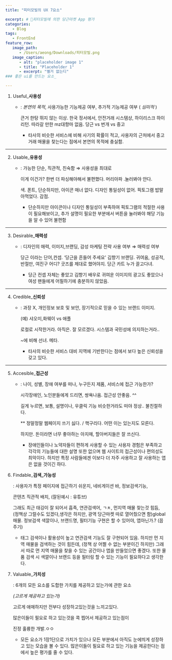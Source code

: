 ```yaml
---
title: "피터모빌의 UX 7요소"

excerpt: # 🥕피터모빌에 의한 당근마켓 App 평가  
categories: 
   - Blog
tags:
   - FrontEnd
feature_row:
   image_path:
      - /Users/aeong/Downloads/피터모빌.png
   image_caption: 
      - alt: "placeholder image 1"
      - title: "Placeholder 1"
      - excerpt: "별거 없는디"
### 좋은 ui를 만드는 요소_

---
```

1. Useful_**사용성**

   - : *본연의 목적*, 사용가능한 기능제공 여부, 추가적 기능제공 여부 ( *심미적* )

     큰거 한탕 뛰지 않는 이상. 한국 정서에서, 안전거래 시스템상, 하이리스크 하이리턴. 따라갈 만한 mz대항마 없음. 당근 vs 번개 vs 중고

     - 타사의 비슷한 서비스에 비해 사기의 확률이 적고, 사용자의 근처에서 중고거래 매물을 찾는다는 점에서 본연의 목적에 충실함.
---
2. Usable_**유용성**

   - : 가능한 단순, 직관적, 친숙함  ⇒ 사용성을 최대로

     이게 이건가? 한번 더 파싱해야해서 불편했다. 머리아파 .눌러봐야 안다.

     색. 폰트, 단순하지만, 아이콘 매너 없다. 디자인 통일성이 없어. 픽토그램 밥말아먹었다. 감점.

     - 단순하지만 아이콘이나 디자인 통일성이 부족하여 픽토그램의 적절한 사용이 필요해보이고, 추가 설명이 필요한 부분에서 버튼을 눌러봐야 해당 기능을 알 수 있어 불편함
---
3. Desirable_**매력성**

   - : 디자인의 매력, 이미지,브랜딩, 감성 마케팅 전략 사용 여부 ⇒ 매력성 여부

     당근 이라는 단어,컨셉. ‘당근을 흔들어 주세요'  김향기 브랜딩. 귀여움, 성공적, 반절만, 여진구 어디? 굿즈를 제대로 했어야지. 당근 카트 누가 끌고다녀.

     - 당근 컨셉 자체는 좋았고 김향기 배우로 귀여운 이미지의 광고도 좋았으나 여성 팬들에게 어필하기에 충분하지 않았음.
---
4. Credible_**신뢰성**

   - : 과장 X, 개인정보 보호 및 보안, 장기적으로 믿을 수 있는 브랜드 이미지.

     (예) 샤오미,화웨이 vs 애플

     로컬로 시작한거라. 아직은. 잘 모르겠다. 시스템과 국민성에 의지하는거라..

     ~에 비해 선녀. 메타.

     - 타사의 비슷한 서비스 대비 지역에 기반한다는 점에서 보다 높은 신뢰성을 갖고 있다.
---
5. Accesible_**접근성**

   - :  나이, 성별, 장애 여부를 떠나, 누구든지 제품, 서비스에 접근 가능한가?

     시각장애인, 노인분들에게 드리면, 쌍욕나옴. 접근성 안좋음. ^^

     길게 누르면, 보통, 설명이나, 우클릭 기능 비슷한거라도 떠야 정상.. 불친절하다.

     ** 정말정말 웹페이지 쓰기 싫다. / 핵구리다. 어떤 이는 있는지도 모른다.

     하지만. 돈이라면 너무 좋아하는 아지매, 할아버지들은 잘 쓰신다.

     - 장애인들이나 노약자들이 편하게 사용할 수 있는 사용자 경험은 부족하고 각각의 기능들에 대한 설명 또한 없으며 웹 사이트의 접근성이나 편의성도 최악이다. 하지만 특정 사람들에겐 이보다 더 자주 사용하고 잘 사용하는 앱은 없을 것이긴 하다.

6. Findable_**검색_가능성**

   : 사용자가 특정 페이지에 접근하기 쉬운지, 네비게이션 바, 정보검색기능,

   콘텐츠 직관적 배치, (잘된예시 : 유튜브)

   그래도 최근 태깅이 잘 되어서 흡족, 연관검색어, ㄱㅊ, 먼지역 매물 찾는것 힘듬, (정책상 그럴수도 있겠다,생각은 하지만, 광역 당근마켓 따로 열어줬으면 함)global매물.  정보검색 색깔이나, 브랜드명, 필터기능 구현은 할 수 있어야, 앱아닌가.? (꼽주기)

   - 태그 검색이나 활용성이 높고 연관검색 기능도 잘 구현되어 있음. 하지만 먼 지역 매물을 검색하는 것이 힘든데, (정책 상 어쩔 수 없는 부분이긴 하지만) 그래서 따로 먼 지역 매물을 찾을 수 있는 공간이나 앱을 만들었으면 좋겠다. 또한 물품 검색 시 색깔이나 브랜드 등을 필터링 할 수 있는 기능이 필요하다고 생각한다.

7. Valuable_**가치성**

   : 6개의 모든 요소를 도합한 가치를 제공하고 있는가에 관한 요소

   *(고르게 제공하고 있는가)*

   고르게 애매하지만 전부다 성장하고있는것을 느끼고있다.

   많은이들이 필요로 하고 있는것을 콕 찝어서 제공하고 있는점이

   진정 훌륭한 개발.ㅇㅇ

   - 모든 요소가 1장1단으로 가치가 있으나 모든 부분에서 아직도 눈에띄게 성장하고 있는 모습을 볼 수 있다. 많은이들이 필요로 하고 있는 기능을 제공한다는 점에서 높은 평가를 줄 수 있다.
